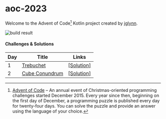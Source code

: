 # aoc-2023

Welcome to the Advent of Code[^aoc] Kotlin project created by [jglynn][github].

![build result](https://github.com/jglynn/aoc-2023/actions/workflows/gradle.yml/badge.svg)

#### Challenges & Solutions
| Day | Title                                                 | Links                                                                                                |
|-----|-------------------------------------------------------|------------------------------------------------------------------------------------------------------|
| 1   | [Trebuchet](https://adventofcode.com/2023/day/1)      | [\[Solution\]](https://github.com/jglynn/aoc-2023/blob/main/src/main/kotlin/org/jglynn/aoc/Day01.kt) |
| 2   | [Cube Conundrum](https://adventofcode.com/2023/day/2) | [\[Solution\]](https://github.com/jglynn/aoc-2023/blob/main/src/main/kotlin/org/jglynn/aoc/Day02.kt) |


[^aoc]:
    [Advent of Code][aoc] – An annual event of Christmas-oriented programming challenges started December 2015.
    Every year since then, beginning on the first day of December, a programming puzzle is published every day for twenty-four days.
    You can solve the puzzle and provide an answer using the language of your choice.

[aoc]: https://adventofcode.com
[docs]: https://kotlinlang.org/docs/home.html
[github]: https://github.com/jglynn
[issues]: https://github.com/kotlin-hands-on/advent-of-code-kotlin-template/issues
[kotlin]: https://kotlinlang.org
[slack]: https://surveys.jetbrains.com/s3/kotlin-slack-sign-up
[template]: https://github.com/kotlin-hands-on/advent-of-code-kotlin-template
